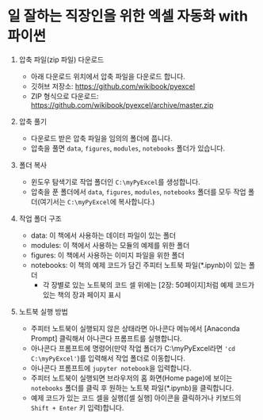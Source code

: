 # 일 잘하는 직장인을 위한 엑셀 자동화 with 파이썬

1. 압축 파일(zip 파일) 다운로드
    - 아래 다운로드 위치에서 압축 파일을 다운로드 합니다.
    - 깃허브 저장소: https://github.com/wikibook/pyexcel
    - ZIP 형식으로 다운로드: https://github.com/wikibook/pyexcel/archive/master.zip

2. 압축 풀기
    - 다운로드 받은 압축 파일을 임의의 폴더에 풉니다.
    - 압축을 풀면 `data`, `figures`, `modules`, `notebooks` 폴더가 있습니다.

3. 폴더 복사
    - 윈도우 탐색기로 작업 폴더인 `C:\myPyExcel`를 생성합니다.
    - 압축을 푼 폴더에서 `data`, `figures`, `modules`, `notebooks` 폴더를 모두 작업 폴더(여기서는 `C:\myPyExcel`에 복사합니다.)

4. 작업 폴더 구조
    - data: 이 책에서 사용하는 데이터 파일이 있는 폴더
    - modules: 이 책에서 사용하는 모듈의 예제를 위한 폴더
	- figures: 이 책에서 사용하는 이미지 파일을 위한 폴더
	- notebooks: 이 책의 예제 코드가 담긴 주피터 노트북 파일(\*.ipynb)이 있는 폴더
	   - 각 장별로 있는 노트북의 코드 셀 위에는 [2장: 50페이지]처럼 예제 코드가 있는 책의 장과 페이지 표시

5. 노트북 실행 방법
    - 주피터 노트북이 실행되지 않은 상태라면 아나콘다 메뉴에서 [Anaconda Prompt] 클릭해서 아나콘다 프롬프트를 실행합니다.
    - 아나콘다 프롬프트에 명령어(만약 작업 폴더가 C:\myPyExcel라면 `'cd C:\myPyExcel'`)를 입력해서 작업 폴더로 이동합니다.
    - 아나콘다 프롬프트에 `jupyter notebook`을 입력합니다.
    - 주피터 노트북이 실행되면 브라우저의 홈 화면(Home page)에 보이는 `notebooks` 폴더를 클릭 후 원하는 노트북 파일(\*.ipynb)을 클릭합니다.
    - 예제 코드가 있는 코드 셀을 실행([셀 실행] 아이콘을 클릭하거나 키보드의 `Shift + Enter` 키 입력)합니다. 
